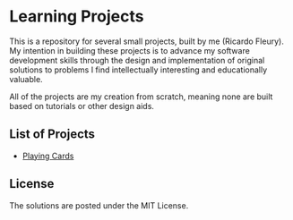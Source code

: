 # Learning Projects

This is a repository for several small projects, built by me (Ricardo Fleury).  My intention in building these projects is to advance my software development skills through the design and implementation of original solutions to problems I find intellectually interesting and educationally valuable.

All of the projects are my creation from scratch, meaning none are built based on tutorials or other design aids.

## List of Projects

* [Playing Cards](https://github.com/rfleury2/learning_projects/tree/master/playing_cards)

## License

The solutions are posted under the MIT License.